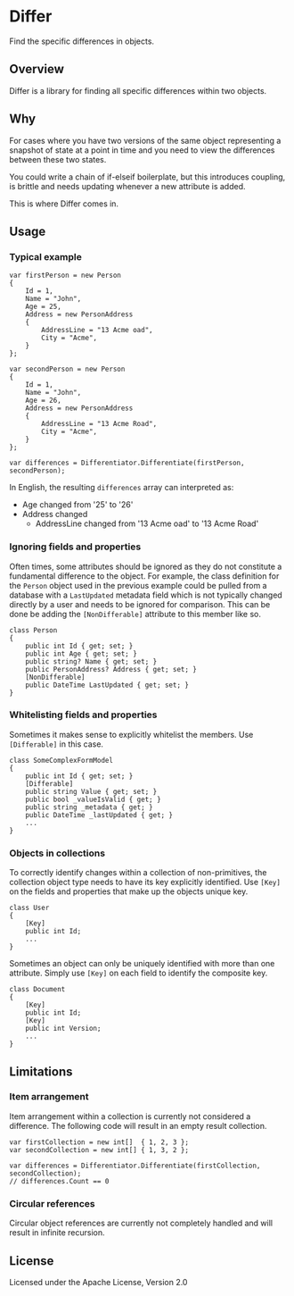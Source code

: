 # Differ

Find the specific differences in objects.

## Overview

Differ is a library for finding all specific differences within two objects. 

## Why

For cases where you have two versions of the same object representing a snapshot of state at a point in time and you need to view the differences between these two states. 

You could write a chain of if-elseif boilerplate, but this introduces coupling, is brittle and needs updating whenever a new attribute is added.

This is where Differ comes in.

## Usage
### Typical example

```
var firstPerson = new Person
{
    Id = 1,
    Name = "John",
    Age = 25,
    Address = new PersonAddress
    {
        AddressLine = "13 Acme oad",
        City = "Acme",
    }
};

var secondPerson = new Person
{
    Id = 1,
    Name = "John",
    Age = 26,
    Address = new PersonAddress
    {
        AddressLine = "13 Acme Road",
        City = "Acme",
    }
};

var differences = Differentiator.Differentiate(firstPerson, secondPerson);
```

In English, the resulting `differences` array can interpreted as:

* Age changed from '25' to '26'
* Address changed
    * AddressLine changed from '13 Acme oad' to '13 Acme Road'

### Ignoring fields and properties

Often times, some attributes should be ignored as they do not constitute a fundamental difference to the object. For example, the class definition for the `Person` object used in the previous example could be pulled from a database with a `LastUpdated` metadata field which is not typically changed directly by a user and needs to be ignored for comparison. This can be done be adding the `[NonDifferable]` attribute to this member like so.
```
class Person
{
    public int Id { get; set; }
    public int Age { get; set; }
    public string? Name { get; set; }
    public PersonAddress? Address { get; set; }
    [NonDifferable]
    public DateTime LastUpdated { get; set; }
}
```

### Whitelisting fields and properties
Sometimes it makes sense to explicitly whitelist the members. Use `[Differable]` in this case. 
```
class SomeComplexFormModel 
{
    public int Id { get; set; }
    [Differable]
    public string Value { get; set; }
    public bool _valueIsValid { get; }
    public string _metadata { get; }
    public DateTime _lastUpdated { get; }
    ...
}
```

### Objects in collections
To correctly identify changes within a collection of non-primitives, the collection object type needs to have its key explicitly identified. Use `[Key]` on the fields and properties that make up the objects unique key.

```
class User
{
    [Key]
    public int Id;
    ...
}
```

Sometimes an object can only be uniquely identified with more than one attribute. Simply use `[Key]` on each field to identify the composite key.

```
class Document
{
    [Key]
    public int Id;
    [Key]
    public int Version;
    ...
}
```

## Limitations
### Item arrangement
Item arrangement within a collection is currently not considered a difference. The following code will result in an empty result collection.
```
var firstCollection = new int[]  { 1, 2, 3 };
var secondCollection = new int[] { 1, 3, 2 };

var differences = Differentiator.Differentiate(firstCollection, secondCollection);
// differences.Count == 0
```
### Circular references
Circular object references are currently not completely handled and will result in infinite recursion.

## License
Licensed under the Apache License, Version 2.0
